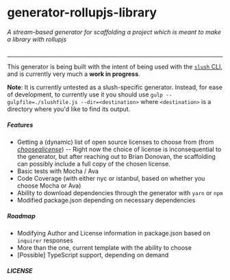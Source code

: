 generator-rollupjs-library
=========================

###### _A stream-based generator for scaffolding a project which is meant to make a library with rollupjs_
---------------------------------------------------------------------

This generator is being built with the intent of being used with the [`slush` CLI](https://slushjs.github.io/#/), and is currently very much a **work in progress**.

**Note**: It is currently untested as a slush-specific generator. Instead, for ease of development, to currently use it you should use
```gulp --gulpfile=./slushfile.js --dir=<destination>``` where `<destination>` is a directory where you'd like to find its output.

##### Features
- Getting a (dynamic) list of open source licenses to choose from (from [_choosealicense_](https://choosealicense.com/licenses/))
-- Right now the choice of license is inconsequential to the generator, but after reaching out to Brian Donovan, the scaffolding can possibly include a full copy of the chosen license.
- Basic tests with Mocha / Ava
- Code Coverage (with either nyc or istanbul, based on whether you choose Mocha or Ava)
- Ability to download dependencies through the generator with `yarn` or `npm`
- Modified package.json depending on necessary dependencies

##### Roadmap
- Modifying Author and License information in package.json based on `inquirer` responses
- More than the one, current template with the ability to choose
- [Possible] TypeScript support, depending on demand

##### LICENSE
